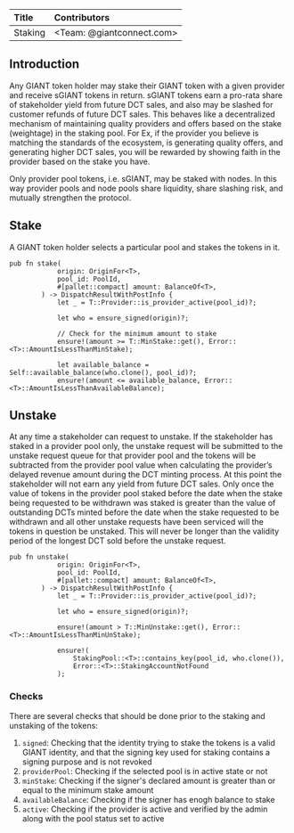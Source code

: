 
| Title        |  Contributors  |
| :-------------|:--------------|
| Staking     | <Team: @giantconnect.com>          |


## Introduction

Any GIANT token holder may stake their GIANT token with a given provider and receive sGIANT tokens in return. sGIANT tokens earn a pro-rata share of stakeholder yield from future DCT sales, and also may be slashed for customer refunds of future DCT sales. This behaves like a decentralized mechanism of maintaining quality providers and offers based on the stake (weightage) in the staking pool.
For Ex, if the provider you believe is matching the standards of the ecosystem, is generating quality offers, and generating higher DCT sales, you will be rewarded by showing faith in the provider based on the stake you have.

Only provider pool tokens, i.e. sGIANT, may be staked with nodes. In this way provider pools and node pools share liquidity, share slashing risk, and mutually strengthen the protocol.


## Stake

A GIANT token holder selects a particular pool and stakes the tokens in it.

```
pub fn stake(
			origin: OriginFor<T>,
			pool_id: PoolId,
			#[pallet::compact] amount: BalanceOf<T>,
		) -> DispatchResultWithPostInfo {
			let _ = T::Provider::is_provider_active(pool_id)?;

			let who = ensure_signed(origin)?;

			// Check for the minimum amount to stake
			ensure!(amount >= T::MinStake::get(), Error::<T>::AmountIsLessThanMinStake);

			let available_balance = Self::available_balance(who.clone(), pool_id)?;
			ensure!(amount <= available_balance, Error::<T>::AmountIsLessThanAvailableBalance);

```

## Unstake

At any time a stakeholder can request to unstake. If the stakeholder has staked in a provider pool only, the unstake request will be submitted to the unstake request queue for that provider pool and the tokens will be subtracted from the provider pool value when calculating the provider’s delayed revenue amount during the DCT minting process.
At this point the stakeholder will not earn any yield from future DCT sales. Only once the value of tokens in the provider pool staked before the date when the stake being requested to be withdrawn was staked is greater than the value of outstanding DCTs minted before the date when the stake requested to be withdrawn and all other unstake requests have been serviced will the tokens in question be unstaked. This will never be longer than the validity period of the longest DCT sold before the unstake request.


```
pub fn unstake(
			origin: OriginFor<T>,
			pool_id: PoolId,
			#[pallet::compact] amount: BalanceOf<T>,
		) -> DispatchResultWithPostInfo {
			let _ = T::Provider::is_provider_active(pool_id)?;

			let who = ensure_signed(origin)?;

			ensure!(amount > T::MinUnstake::get(), Error::<T>::AmountIsLessThanMinUnStake);

			ensure!(
				StakingPool::<T>::contains_key(pool_id, who.clone()),
				Error::<T>::StakingAccountNotFound
			);

```


### Checks

There are several checks that should be done prior to the staking and unstaking of the tokens:

1. `signed`: Checking that the identity trying to stake the tokens is a valid GIANT identity, and that the signing key used for staking contains a signing purpose and is not revoked
2. `providerPool`: Checking if the selected pool is in active state or not
3. `minStake`: Checking if the signer's declared amount is greater than or equal to the minimum stake amount
4. `availableBalance`: Checking if the signer has enogh balance to stake
5. `active`: Checking if the provider is active and verified by the admin along with the pool status set to active
